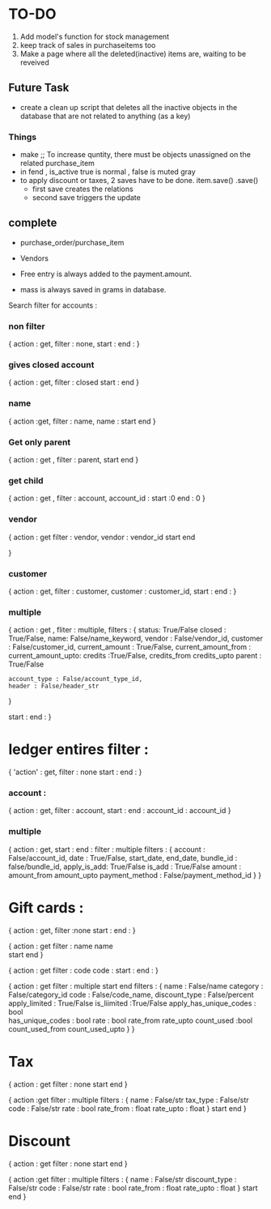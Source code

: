 # TO-DO
1. Add model's function for stock management 
2. keep track of sales in purchaseitems too
3. Make a page where all the deleted(inactive) items are, waiting to be reveived

## Future Task 
- create a clean up script that deletes all the inactive objects in the database that are not related to anything (as a key)

### Things 
- make ;; To increase quntity, there must be objects unassigned on the related purchase_item
- in fend , is_active true is normal , false is muted gray  
- to apply discount or taxes, 2 saves have to be done. item.save() .save()
    - first save creates the relations 
    - second save triggers the update 
    
## complete 
- purchase_order/purchase_item
- Vendors


- Free entry is always added to the payment.amount.

- mass is always saved in grams in database.

Search filter for accounts : 

### non filter
{
  action : get,
  filter : none,
  start : 
  end :
}

### gives closed account
{
  action : get,
  filter : closed
  start : 
  end 
}

### name
{
  action  :get,
  filter : name,
  name : 
  start 
  end 
}

### Get only parent 
{
  action : get ,
  filter : parent,
  start 
  end 
}

### get child 
{
  action : get ,
  filter : account,
  account_id : 
  start :0 
  end : 0
}

### vendor 
{
  action : get 
  filter : vendor,
  vendor : vendor_id
  start
  end

}

### customer 
{
  action : get,
  filter : customer,
  customer : customer_id,
  start : 
  end : 
}


### multiple 
{
  action : get ,
  fliter : multiple,
  filters : {
    status: True/False
      closed : True/False,
    name: False/name_keyword,
    vendor : False/vendor_id,
    customer  : False/customer_id,
    current_amount  : True/False,
        current_amount_from : 
        current_amount_upto:
    credits  :True/False,
        credits_from
        credits_upto
    parent : True/False

    account_type : False/account_type_id,
    header : False/header_str
  }

  start : 
  end : 
}


# ledger entires filter : 
{
  'action' : get,
  filter : none
  start : 
  end :
}

### account : 
{
  action : get,
  filter : account,
  start : 
  end : 
  account_id : account_id
}

### multiple 
{
  action : get,
  start : 
  end : 
  filter : multiple 
  filters : {
    account : False/account_id,
    date : True/False,
      start_date,
      end_date,
    bundle_id : false/bundle_id,
    apply_is_add: True/False
        is_add : True/False
    amount : 
      amount_from 
      amount_upto
    payment_method :  False/payment_method_id
  }
}

# Gift cards : 
{
  action : get,
  filter :none
  start : 
  end : 
}

{
  action  : get 
  filter : name
  name  
  start 
  end
}

{
  action : get
  filter : code
  code : 
  start : 
  end : 
}

{
  action : get
  filter : multiple
  start 
  end 
  filters : {
    name : False/name
  category : False/category_id
  code : False/code_name,
  discount_type : False/percent
  apply_limited : True/False
    is_liimited :True/False
  apply_has_unique_codes : bool  
    has_unique_codes  : bool
  rate : bool
    rate_from
    rate_upto
  count_used  :bool
    count_used_from
    count_used_upto
  }
}


# Tax 
{
  action : get
  filter : none
  start 
  end 
}

{
  action  :get 
  filter : multiple
  filters : {
    name : False/str
    tax_type  : False/str
    code : False/str
    rate : bool
      rate_from : float
      rate_upto : float
  }
  start 
  end 
}


# Discount 
{
  action : get
  filter : none
  start 
  end 
}

{
  action  :get 
  filter : multiple
  filters : {
    name : False/str
    discount_type  : False/str
    code : False/str
    rate : bool
      rate_from : float
      rate_upto : float
  }
  start 
  end 
}

